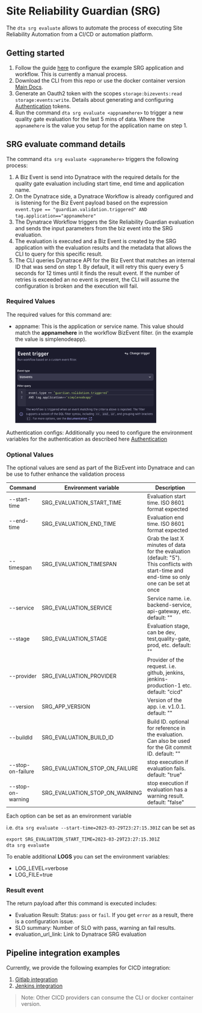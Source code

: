 # Site Reliability Guardian (SRG)

The `dta srg evaluate` allows to automate the process of executing Site Reliability Automation from a CI/CD or automation platform.

## Getting started

1. Follow the guide [here](./SRGAutomation-initial-setup.md) to configure the example SRG application and workflow. This is currently a manual process.
1. Download the CLI from this repo or use the docker container version [Main Docs](./../README.md).
1. Generate an Oauth2 token with the scopes `storage:bizevents:read storage:events:write`. Details about generating and configuring [Authentication](./Authentication.md) tokens.
1. Run the command `dta srg evaluate <appnamehere>` to trigger a new quality gate evaluation for the last 5 mins of data. Where the `appnamehere` is the value you setup for the application name on step 1.

## SRG evaluate command details

The command `dta srg evaluate <appnamehere>` triggers the following process:

1. A Biz Event is send into Dynatrace with the required details for the quality gate evaluation including start time, end time and application name.
2. On the Dynatrace side, a Dynatrace Workflow is already configured and is listening for the Biz Event payload based on the expression `event.type == "guardian.validation.triggered" AND tag.application=="appnamehere"`
3. The Dynatrace Workflow triggers the Site Reliability Guardian evaluation and sends the input parameters from the biz event into the SRG evaluation.
4. The evaluation is executed and a Biz Event is created by the SRG application with the evaluation results and the metadata that allows the CLI to query for this specific result.
5. The CLI queries Dynatrace API for the Biz Event that matches an internal ID that was send on step 1. By default, it will retry this query every 5 seconds for 12 times until it finds the result event. If the number of retries is exceeded an no event is present, the CLI will assume the configuration is broken and the execution will fail.

### Required Values

The required values for this command are:

- appname: This is the application or service name. This value should match the **appnamehere** in the workflow BizEvent filter. (in the example the value is simplenodeapp).

  <img src="./assets/workflow-filter.png"  width="375" height="200">

Authentication configs: Additionally you need to configure the environment variables for the authentication as described here [Authentication](./Authentication.md)

### Optional Values

The optional values are send as part of the BizEvent into Dynatrace and can be use to futher enhance the validation process

| Command           | Environment variable           | Description                                                                                                                                   |
| ----------------- | ------------------------------ | --------------------------------------------------------------------------------------------------------------------------------------------- |
| --start-time      | SRG_EVALUATION_START_TIME      | Evaluation start time. ISO 8601 format expected                                                                                               |
| --end-time        | SRG_EVALUATION_END_TIME        | Evaluation end time. ISO 8601 format expected                                                                                                 |
| --timespan        | SRG_EVALUATION_TIMESPAN        | Grab the last X minutes of data for the evaluation (default: "5"). This conflicts with start-time and end-time so only one can be set at once |
| --service         | SRG_EVALUATION_SERVICE         | Service name. i.e. backend-service, api-gateway, etc. default: ""                                                                             |
| --stage           | SRG_EVALUATION_STAGE           | Evaluation stage, can be dev, test,quality-gate, prod, etc. default: ""                                                                       |
| --provider        | SRG_EVALUATION_PROVIDER        | Provider of the request. i.e. github, jenkins, jenkins-production-1 etc. default: "cicd"                                                      |
| --version         | SRG_APP_VERSION                | Version of the app. i.e. v1.0.1. default: ""                                                                                                  |
| --buildId         | SRG_EVALUATION_BUILD_ID        | Build ID. optional for reference in the evaluation. Can also be used for the Git commit ID. default: ""                                       |
| --stop-on-failure | SRG_EVALUATION_STOP_ON_FAILURE | stop execution if evaluation fails. default: "true"                                                                                           |
| --stop-on-warning | SRG_EVALUATION_STOP_ON_WARNING | stop execution if evaluation has a warning result. default: "false"                                                                           |

Each option can be set as an environment variable

i.e. `dta srg evaluate --start-time=2023-03-29T23:27:15.301Z` can be set as

```
export SRG_EVALUATION_START_TIME=2023-03-29T23:27:15.301Z
dta srg evaluate
```

To enable additional **LOGS** you can set the environment variables:

- LOG_LEVEL=verbose
- LOG_FILE=true

### Result event

The return payload after this command is executed includes:

- Evaluation Result:
  Status: `pass` or `fail`. If you get `error` as a result, there is a configuration issue.
- SLO summary: Number of SLO with pass, warning an fail results.
- evaluation_url_link: Link to Dynatrace SRG evaluation

## Pipeline integration examples

Currently, we provide the following examples for CICD integration:

1.  [Gitlab integration](./example-pipelines/Gitlab/readme.md)
1.  [Jenkins integration](./example-pipelines/Jenkins/readme.md)

> Note: Other CICD providers can consume the CLI or docker container version.
